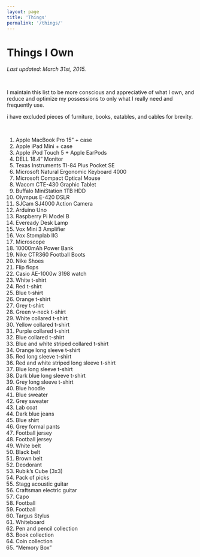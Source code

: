 ```yaml
---
layout: page
title: 'Things'
permalink: '/things/'
---
```


<div class="faves" markdown="1">

# Things I Own

_Last updated: March 31st, 2015._

<br/>

I maintain this list to be more conscious and appreciative of what I own, and reduce and optimize my possessions to only what I really need and frequently use.

i have excluded pieces of furniture, books, eatables, and cables for brevity.

<br/>

1. Apple MacBook Pro 15” + case
2. Apple iPad Mini + case
3. Apple iPod Touch 5 + Apple EarPods
4. DELL 18.4” Monitor
5. Texas Instruments TI-84 Plus Pocket SE
6. Microsoft Natural Ergonomic Keyboard 4000
7. Microsoft Compact Optical Mouse
8. Wacom CTE-430 Graphic Tablet
9. Buffalo MiniStation 1TB HDD
10. Olympus E-420 DSLR
11. SJCam SJ4000 Action Camera
12. Arduino Uno
13. Raspberry Pi Model B
14. Eveready Desk Lamp
15. Vox Mini 3 Amplifier
16. Vox Stomplab IIG
17. Microscope
18. 10000mAh Power Bank
19. Nike CTR360 Football Boots
20. Nike Shoes
21. Flip flops
22. Casio AE-1000w 3198 watch
23. White t-shirt
24. Red t-shirt
25. Blue t-shirt
26. Orange t-shirt
27. Grey t-shirt
28. Green v-neck t-shirt
29. White collared t-shirt
30. Yellow collared t-shirt
31. Purple collared t-shirt
32. Blue collared t-shirt
33. Blue and white striped collared t-shirt
34. Orange long sleeve t-shirt
35. Red long sleeve t-shirt
36. Red and white striped long sleeve t-shirt
37. Blue long sleeve t-shirt
38. Dark blue long sleeve t-shirt
39. Grey long sleeve t-shirt
40. Blue hoodie
41. Blue sweater
42. Grey sweater
43. Lab coat
44. Dark blue jeans
45. Blue shirt
46. Grey formal pants
47. Football jersey
48. Football jersey
49. White belt
50. Black belt
51. Brown belt
52. Deodorant
53. Rubik’s Cube (3x3)
54. Pack of picks
55. Stagg acoustic guitar
56. Craftsman electric guitar
57. Capo
57. Football
58. Football
59. Targus Stylus
60. Whiteboard
61. Pen and pencil collection
62. Book collection
63. Coin collection
64. “Memory Box”

</div>
